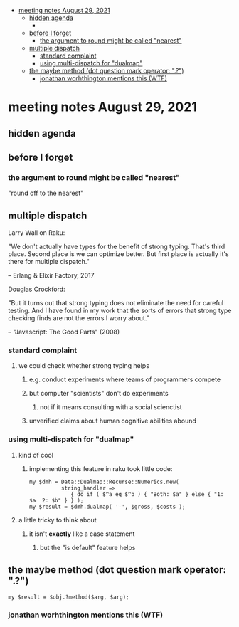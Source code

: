 - [meeting notes August 29, 2021](#orga632705)
  - [hidden agenda](#org463efa8)
    - [](#org27cf060)
  - [before I forget](#orga9b6cae)
    - [the argument to round might be called "nearest"](#org4888e2e)
  - [multiple dispatch](#orga64f347)
    - [standard complaint](#orgc60e44b)
    - [using multi-dispatch for "dualmap"](#orgca1a3f1)
  - [the maybe method (dot question mark operator: ".?")](#orga71c695)
    - [jonathan worhthington mentions this (WTF)](#org633ce37)


<a id="orga632705"></a>

# meeting notes August 29, 2021


<a id="org463efa8"></a>

## hidden agenda


<a id="org27cf060"></a>

### 


<a id="orga9b6cae"></a>

## before I forget


<a id="org4888e2e"></a>

### the argument to round might be called "nearest"

"round off to the nearest"


<a id="orga64f347"></a>

## multiple dispatch

Larry Wall on Raku:

"We don't actually have types for the benefit of strong typing. That's third place. Second place is we can optimize better. But first place is actually it's there for multiple dispatch."

&#x2013; Erlang & Elixir Factory, 2017

Douglas Crockford:

"But it turns out that strong typing does not eliminate the need for careful testing. And I have found in my work that the sorts of errors that strong type checking finds are not the errors I worry about."

&#x2013; "Javascript: The Good Parts" (2008)


<a id="orgc60e44b"></a>

### standard complaint

1.  we could check whether strong typing helps

    1.  e.g. conduct experiments where teams of programmers compete
    
    2.  but computer "scientists" don't do experiments
    
        1.  not if it means consulting with a social scienctist
    
    3.  unverified claims about human cognitive abilities abound


<a id="orgca1a3f1"></a>

### using multi-dispatch for "dualmap"

1.  kind of cool

    1.  implementing this feature in raku took little code:
    
        ```perl6
        my $dmh = Data::Dualmap::Recurse::Numerics.new( 
                  string_handler => 
                     { do if ( $^a eq $^b ) { "Both: $a" } else { "1: $a  2: $b" } } );
        my $result = $dmh.dualmap( '-', $gross, $costs );
        ```

2.  a little tricky to think about

    1.  it isn't **exactly** like a case statement
    
        1.  but the "is default" feature helps


<a id="orga71c695"></a>

## the maybe method (dot question mark operator: ".?")

```perl6
my $result = $obj.?method($arg, $arg);
```


<a id="org633ce37"></a>

### jonathan worhthington mentions this (WTF)
